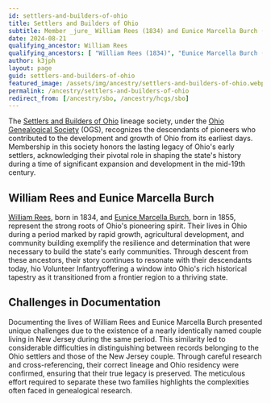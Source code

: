 ```yaml
---
id: settlers-and-builders-of-ohio
title: Settlers and Builders of Ohio
subtitle: Member _jure_ William Rees (1834) and Eunice Marcella Burch (1855)
date: 2024-08-21
qualifying_ancestor: William Rees
qualifying_ancestors: [ "William Rees (1834)", "Eunice Marcella Burch (1855)" ]
author: k3jph
layout: page
guid: settlers-and-builders-of-ohio
featured_image: /assets/img/ancestry/settlers-and-builders-of-ohio.webp
permalink: /ancestry/settlers-and-builders-of-ohio
redirect_from: [/ancestry/sbo, /ancestry/hcgs/sbo]
---
```


The [Settlers and Builders of Ohio](https://www.ogs.org/about/lineage/sbo/)
lineage society, under the [Ohio Genealogical Society](https://www.ogs.org/)
(OGS), recognizes the descendants of pioneers who contributed to the development
and growth of Ohio from its earliest days.  Membership in this society honors
the lasting legacy of Ohio's early settlers, acknowledging their pivotal role in
shaping the state's history during a time of significant expansion and
development in the mid-19th century.

## William Rees and Eunice Marcella Burch

[William Rees](https://www.wikitree.com/wiki/Rees-4587), born in 1834, and
[Eunice Marcella Burch](https://www.wikitree.com/wiki/Burch-6263), born in 1855,
represent the strong roots of Ohio's pioneering spirit. Their lives in Ohio
during a period marked by rapid growth, agricultural development, and community
building exemplify the resilience and determination that were necessary to build
the state's early communities. Through descent from these ancestors, their story
continues to resonate with their descendants today, hio Volunteer Infantryoffering a window into
Ohio's rich historical tapestry as it transitioned from a frontier region to a
thriving state.

## Challenges in Documentation

Documenting the lives of William Rees and Eunice Marcella Burch presented unique
challenges due to the existence of a nearly identically named couple living in
New Jersey during the same period. This similarity led to considerable
difficulties in distinguishing between records belonging to the Ohio settlers
and those of the New Jersey couple. Through careful research and
cross-referencing, their correct lineage and Ohio residency were confirmed,
ensuring that their true legacy is preserved. The meticulous effort required to
separate these two families highlights the complexities often faced in
genealogical research.
